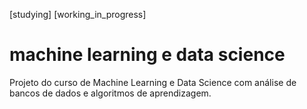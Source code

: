 [studying]
[working_in_progress]
# machine learning e data science

Projeto do curso de Machine Learning e Data Science com análise de bancos de dados e algoritmos de aprendizagem.



